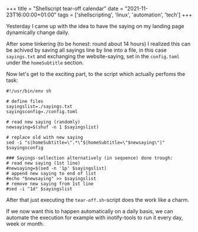 +++
title = "Shellscript tear-off calendar"
date = "2021-11-23T16:00:00+01:00"
tags  = ['shellscripting', 'linux', 'automation', 'tech']
+++

Yesterday I came up with the idea to have the saying on my landing page dynamically change daily.

After some tinkering (to be honest: round about 14 hours) I realized this can be achived by saving all sayings line by line into a file, in this case `sayings.txt` and exchanging the website-saying, set in the `config.toml` under the `homeSubtitle` section.

Now let's get to the exciting part, to the script which actually perfoms the task:
```
#!/usr/bin/env sh

# define files
sayingslist=./sayings.txt
sayingsconfig=./config.toml

# read new saying (randomly)
newsaying=$(shuf -n 1 $sayingslist)

# replace old with new saying
sed -i "s|homeSubtitle=\".*\"$|homeSubtitle=\"$newsaying\"|" $sayingsconfig

### Sayings-sellection alternatively (in sequence) done trough:
# read new saying (1st line)
#newsaying=$(sed -n '1p' $sayingslist)
# append new saying to end of list
#echo "$newsaying" >> $sayingslist
# remove new saying from 1st line
#sed -i "1d" $sayingslist
```

After that just executing the `tear-off.sh`-script does the work like a charm.

If we now want this to happen automatically on a daily basis, we can automate the execution for example with inotify-tools to run it every day, week or month.
